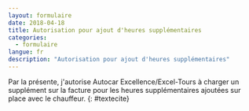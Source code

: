```yaml
---
layout: formulaire
date: 2018-04-18
title: Autorisation pour ajout d'heures supplémentaires
categories:
  - formulaire
langue: fr
description: "Autorisation pour ajout d'heures supplémentaires"
---
```


Par la présente, j'autorise Autocar Excellence/Excel-Tours à charger un supplément sur la facture pour les heures supplémentaires ajoutées sur place avec le chauffeur.
{: #textecite}
